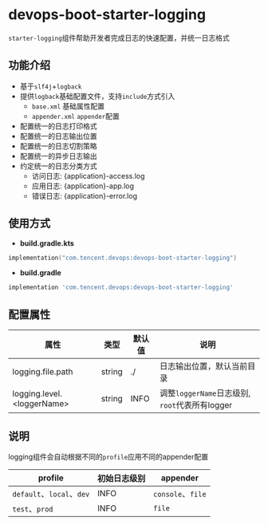 # devops-boot-starter-logging

`starter-logging`组件帮助开发者完成日志的快速配置，并统一日志格式

## 功能介绍
- 基于`slf4j`+`logback`
- 提供`logback`基础配置文件，支持`include`方式引入
    - `base.xml` 基础属性配置
    - `appender.xml` `appender`配置
- 配置统一的日志打印格式
- 配置统一的日志输出位置
- 配置统一的日志切割策略
- 配置统一的异步日志输出
- 约定统一的日志分类方式
    - 访问日志: {application}-access.log
    - 应用日志: {application}-app.log
    - 错误日志: {application}-error.log

## 使用方式
- **build.gradle.kts**

```kotlin
implementation("com.tencent.devops:devops-boot-starter-logging")
```

- **build.gradle**

```groovy
implementation 'com.tencent.devops:devops-boot-starter-logging'
```

## 配置属性

| 属性               | 类型    | 默认值 | 说明               |
| ------------------ | ------- | ------ | ------------------ |
| logging.file.path  | string | ./  | 日志输出位置，默认当前目录 |
| logging.level.\<loggerName\> | string | INFO | 调整`loggerName`日志级别, `root`代表所有logger |

## 说明

logging组件会自动根据不同的`profile`应用不同的appender配置

| profile                   | 初始日志级别 | appender           |
| ------------------------- | ----------- | ----------------- |
| `default`、`local`、`dev`  | INFO        | `console`、`file` |
| `test`、`prod`             | INFO        | `file`            |
